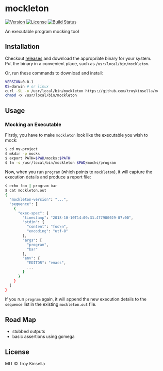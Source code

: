 # mockleton

[![Version](https://badge.fury.io/gh/troykinsella%2Fmockleton.svg)](https://badge.fury.io/gh/troykinsella%2Fmockleton)
[![License](https://img.shields.io/github/license/troykinsella/mockleton.svg)](https://github.com/troykinsella/mockleton/blob/master/LICENSE)
[![Build Status](https://travis-ci.org/troykinsella/mockleton.svg?branch=master)](https://travis-ci.org/troykinsella/mockleton)

An executable program mocking tool

## Installation

Checkout [releases](https://github.com/troykinsella/mockleton/releases) and download the appropriate binary for your system.
Put the binary in a convenient place, such as `/usr/local/bin/mockleton`.

Or, run these commands to download and install:
```bash
VERSION=0.0.1
OS=darwin # or linux
curl -SL -o /usr/local/bin/mockleton https://github.com/troykinsella/mockleton/releases/download/v${VERSION}/mockleton_${OS}_amd64
chmod +x /usr/local/bin/mockleton
```

## Usage

### Mocking an Executable

Firstly, you have to make `mockleton` look like the executable you wish to mock:

```bash
$ cd my-project
$ mkdir -p mocks
$ export PATH=$PWD/mocks:$PATH
$ ln -s /usr/local/bin/mockleton $PWD/mocks/program
```

Now, when you run `program` (which points to `mockleton`), it will capture the 
execution details and produce a report file:

```bash
$ echo foo | program bar
$ cat mockleton.out
{
  "mockleton-version": "...",
  "sequence": [
    {
      "exec-spec": {
        "timestamp": "2018-10-10T14:09:31.477900029-07:00",
        "stdin": {
          "content": "foo\n",
          "encoding": "utf-8"
        },
        "args": [
          "program",
          "bar"
        ],
        "env": {
          "EDITOR": "emacs",
          ...
        }
      }
    }
  ]
}
```

If you run `program` again, it will append the new execution details to the `sequence` 
list in the existing `mockleton.out` file.

## Road Map

* stubbed outputs
* basic assertions using gomega

## License

MIT © Troy Kinsella
